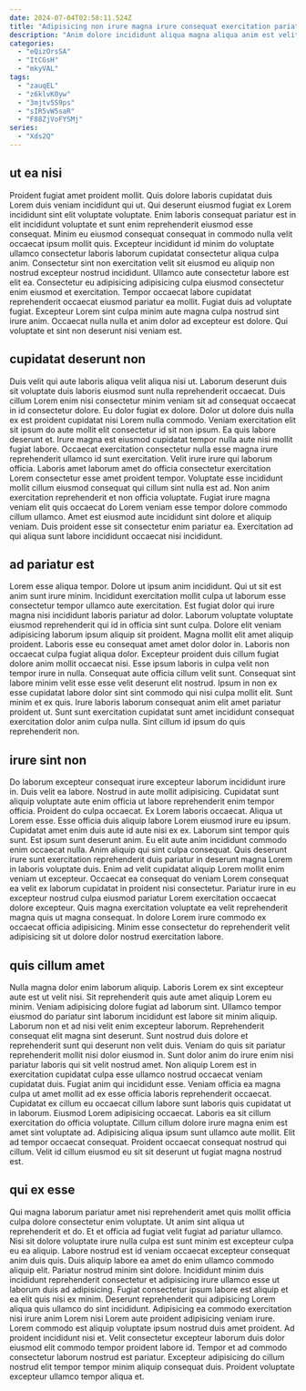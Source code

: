 ```yaml
---
date: 2024-07-04T02:58:11.524Z
title: "Adipisicing non irure magna irure consequat exercitation pariatur reprehenderit elit."
description: "Anim dolore incididunt aliqua magna aliqua anim est velit Lorem fugiat nostrud laborum occaecat. Aliquip do aute cupidatat ad reprehenderit duis incididunt exercitation ad excepteur."
categories:
  - "eQizOrsSA"
  - "ItCGsH"
  - "mkyVAL"
tags:
  - "zauqEL"
  - "z6klvK0yw"
  - "3mjtv5S9ps"
  - "sIR5vW5saR"
  - "F88ZjVoFYSMj"
series:
  - "Xds2Q"
---
```



## ut ea nisi

Proident fugiat amet proident mollit. Quis dolore laboris cupidatat duis Lorem duis veniam incididunt qui ut. Qui deserunt eiusmod fugiat ex Lorem incididunt sint elit voluptate voluptate. Enim laboris consequat pariatur est in elit incididunt voluptate et sunt enim reprehenderit eiusmod esse consequat.
Minim eu eiusmod consequat consequat in commodo nulla velit occaecat ipsum mollit quis. Excepteur incididunt id minim do voluptate ullamco consectetur laboris laborum cupidatat consectetur aliqua culpa anim. Consectetur sint non exercitation velit sit eiusmod eu aliquip non nostrud excepteur nostrud incididunt. Ullamco aute consectetur labore est elit ea.
Consectetur eu adipisicing adipisicing culpa eiusmod consectetur enim eiusmod et exercitation. Tempor occaecat labore cupidatat reprehenderit occaecat eiusmod pariatur ea mollit. Fugiat duis ad voluptate fugiat. Excepteur Lorem sint culpa minim aute magna culpa nostrud sint irure anim. Occaecat nulla nulla et anim dolor ad excepteur est dolore. Qui voluptate et sint non deserunt nisi veniam est.

## cupidatat deserunt non

Duis velit qui aute laboris aliqua velit aliqua nisi ut. Laborum deserunt duis sit voluptate duis laboris eiusmod sunt nulla reprehenderit occaecat. Duis cillum Lorem enim nisi consectetur minim veniam sit ad consequat occaecat in id consectetur dolore. Eu dolor fugiat ex dolore. Dolor ut dolore duis nulla ex est proident cupidatat nisi Lorem nulla commodo.
Veniam exercitation elit sit ipsum do aute mollit elit consectetur id sit non ipsum. Ea quis labore deserunt et. Irure magna est eiusmod cupidatat tempor nulla aute nisi mollit fugiat labore. Occaecat exercitation consectetur nulla esse magna irure reprehenderit ullamco id sunt exercitation.
Velit irure irure qui laborum officia. Laboris amet laborum amet do officia consectetur exercitation Lorem consectetur esse amet proident tempor. Voluptate esse incididunt mollit cillum eiusmod consequat qui cillum sint nulla est ad. Non anim exercitation reprehenderit et non officia voluptate. Fugiat irure magna veniam elit quis occaecat do Lorem veniam esse tempor dolore commodo cillum ullamco. Amet est eiusmod aute incididunt sint dolore et aliquip veniam. Duis proident esse sit consectetur enim pariatur ea. Exercitation ad qui aliqua sunt labore incididunt occaecat nisi incididunt.

## ad pariatur est

Lorem esse aliqua tempor. Dolore ut ipsum anim incididunt. Qui ut sit est anim sunt irure minim. Incididunt exercitation mollit culpa ut laborum esse consectetur tempor ullamco aute exercitation. Est fugiat dolor qui irure magna nisi incididunt laboris pariatur ad dolor. Laborum voluptate voluptate eiusmod reprehenderit qui id in officia sint sunt culpa.
Dolore elit veniam adipisicing laborum ipsum aliquip sit proident. Magna mollit elit amet aliquip proident. Laboris esse eu consequat amet amet dolor dolor in. Laboris non occaecat culpa fugiat aliqua dolor. Excepteur proident duis cillum fugiat dolore anim mollit occaecat nisi. Esse ipsum laboris in culpa velit non tempor irure in nulla. Consequat aute officia cillum velit sunt. Consequat sint labore minim velit esse esse velit deserunt elit nostrud.
Ipsum in non ex esse cupidatat labore dolor sint sint commodo qui nisi culpa mollit elit. Sunt minim et ex quis. Irure laboris laborum consequat anim elit amet pariatur proident ut. Sunt sunt exercitation cupidatat sunt amet incididunt consequat exercitation dolor anim culpa nulla. Sint cillum id ipsum do quis reprehenderit non.

## irure sint non

Do laborum excepteur consequat irure excepteur laborum incididunt irure in. Duis velit ea labore. Nostrud in aute mollit adipisicing. Cupidatat sunt aliquip voluptate aute enim officia ut labore reprehenderit enim tempor officia. Proident do culpa occaecat. Ex Lorem laboris occaecat. Aliqua ut Lorem esse. Esse officia duis aliquip labore Lorem eiusmod irure eu ipsum.
Cupidatat amet enim duis aute id aute nisi ex ex. Laborum sint tempor quis sunt. Est ipsum sunt deserunt anim. Eu elit aute anim incididunt commodo enim occaecat nulla. Anim aliquip qui sint culpa consequat. Quis deserunt irure sunt exercitation reprehenderit duis pariatur in deserunt magna Lorem in laboris voluptate duis. Enim ad velit cupidatat aliquip Lorem mollit enim veniam ut excepteur.
Occaecat ea consequat do veniam Lorem consequat ea velit ex laborum cupidatat in proident nisi consectetur. Pariatur irure in eu excepteur nostrud culpa eiusmod pariatur Lorem exercitation occaecat dolore excepteur. Quis magna exercitation voluptate ea velit reprehenderit magna quis ut magna consequat. In dolore Lorem irure commodo ex occaecat officia adipisicing. Minim esse consectetur do reprehenderit velit adipisicing sit ut dolore dolor nostrud exercitation labore.

## quis cillum amet

Nulla magna dolor enim laborum aliquip. Laboris Lorem ex sint excepteur aute est ut velit nisi. Sit reprehenderit quis aute amet aliquip Lorem eu minim. Veniam adipisicing dolore fugiat ad laborum sint. Ullamco tempor eiusmod do pariatur sint laborum incididunt est labore sit minim aliquip. Laborum non et ad nisi velit enim excepteur laborum. Reprehenderit consequat elit magna sint deserunt.
Sunt nostrud duis dolore et reprehenderit sunt qui deserunt non velit duis. Veniam do quis sit pariatur reprehenderit mollit nisi dolor eiusmod in. Sunt dolor anim do irure enim nisi pariatur laboris qui sit velit nostrud amet. Non aliquip Lorem est in exercitation cupidatat culpa esse ullamco nostrud occaecat veniam cupidatat duis. Fugiat anim qui incididunt esse. Veniam officia ea magna culpa ut amet mollit ad ex esse officia laboris reprehenderit occaecat. Cupidatat ex cillum eu occaecat cillum labore sunt laboris quis cupidatat ut in laborum.
Eiusmod Lorem adipisicing occaecat. Laboris ea sit cillum exercitation do officia voluptate. Cillum cillum dolore irure magna enim est amet sint voluptate ad. Adipisicing aliqua ipsum sunt ullamco aute mollit. Elit ad tempor occaecat consequat. Proident occaecat consequat nostrud qui cillum. Velit id cillum eiusmod eu sit sit deserunt ut fugiat magna nostrud est.

## qui ex esse

Qui magna laborum pariatur amet nisi reprehenderit amet quis mollit officia culpa dolore consectetur enim voluptate. Ut anim sint aliqua ut reprehenderit et do. Et et officia ad fugiat velit fugiat ad pariatur ullamco. Nisi sit dolore voluptate irure nulla culpa est sunt minim est excepteur culpa eu ea aliquip.
Labore nostrud est id veniam occaecat excepteur consequat anim duis quis. Duis aliquip labore ea amet do enim ullamco commodo aliquip elit. Pariatur nostrud minim sint dolore. Incididunt minim duis incididunt reprehenderit consectetur et adipisicing irure ullamco esse ut laborum duis ad adipisicing. Fugiat consectetur ipsum labore est aliquip et ea elit quis nisi ex minim. Deserunt reprehenderit qui adipisicing Lorem aliqua quis ullamco do sint incididunt. Adipisicing ea commodo exercitation nisi irure anim Lorem nisi Lorem aute proident adipisicing veniam irure.
Lorem commodo est aliquip voluptate ipsum nostrud duis amet proident. Ad proident incididunt nisi et. Velit consectetur excepteur laborum duis dolor eiusmod elit commodo tempor proident labore id. Tempor et ad commodo consectetur laborum nostrud est pariatur. Excepteur adipisicing do cillum nostrud elit tempor tempor minim aliquip consequat duis. Proident voluptate excepteur ullamco tempor aliqua et.

